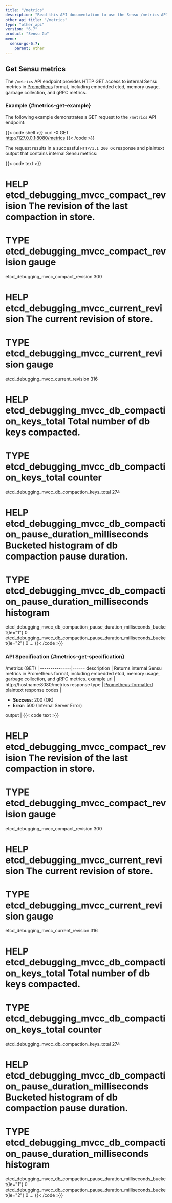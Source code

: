 ```yaml
---
title: "/metrics"
description: "Read this API documentation to use the Sensu /metrics API endpoint, which provides HTTP access to internal Sensu metrics in Prometheus format."
other_api_title: "/metrics"
type: "other_api"
version: "6.7"
product: "Sensu Go"
menu:
  sensu-go-6.7:
    parent: other
---
```


## Get Sensu metrics

The `/metrics` API endpoint provides HTTP GET access to internal Sensu metrics in [Prometheus][1] format, including embedded etcd, memory usage, garbage collection, and gRPC metrics.

### Example {#metrics-get-example}

The following example demonstrates a GET request to the `/metrics` API endpoint:

{{< code shell >}}
curl -X GET \
http://127.0.0.1:8080/metrics
{{< /code >}}

The request results in a successful `HTTP/1.1 200 OK` response and plaintext output that contains internal Sensu metrics:

{{< code text >}}
# HELP etcd_debugging_mvcc_compact_revision The revision of the last compaction in store.
# TYPE etcd_debugging_mvcc_compact_revision gauge
etcd_debugging_mvcc_compact_revision 300
# HELP etcd_debugging_mvcc_current_revision The current revision of store.
# TYPE etcd_debugging_mvcc_current_revision gauge
etcd_debugging_mvcc_current_revision 316
# HELP etcd_debugging_mvcc_db_compaction_keys_total Total number of db keys compacted.
# TYPE etcd_debugging_mvcc_db_compaction_keys_total counter
etcd_debugging_mvcc_db_compaction_keys_total 274
# HELP etcd_debugging_mvcc_db_compaction_pause_duration_milliseconds Bucketed histogram of db compaction pause duration.
# TYPE etcd_debugging_mvcc_db_compaction_pause_duration_milliseconds histogram
etcd_debugging_mvcc_db_compaction_pause_duration_milliseconds_bucket{le="1"} 0
etcd_debugging_mvcc_db_compaction_pause_duration_milliseconds_bucket{le="2"} 0
...
{{< /code >}}

### API Specification {#metrics-get-specification}

/metrics (GET)  | 
---------------|------
description    | Returns internal Sensu metrics in Prometheus format, including embedded etcd, memory usage, garbage collection, and gRPC metrics.
example url    | http://hostname:8080/metrics
response type  | [Prometheus-formatted][1] plaintext
response codes | <ul><li>**Success**: 200 (OK)</li><li>**Error**: 500 (Internal Server Error)</li></ul>
output         | {{< code text >}}
# HELP etcd_debugging_mvcc_compact_revision The revision of the last compaction in store.
# TYPE etcd_debugging_mvcc_compact_revision gauge
etcd_debugging_mvcc_compact_revision 300
# HELP etcd_debugging_mvcc_current_revision The current revision of store.
# TYPE etcd_debugging_mvcc_current_revision gauge
etcd_debugging_mvcc_current_revision 316
# HELP etcd_debugging_mvcc_db_compaction_keys_total Total number of db keys compacted.
# TYPE etcd_debugging_mvcc_db_compaction_keys_total counter
etcd_debugging_mvcc_db_compaction_keys_total 274
# HELP etcd_debugging_mvcc_db_compaction_pause_duration_milliseconds Bucketed histogram of db compaction pause duration.
# TYPE etcd_debugging_mvcc_db_compaction_pause_duration_milliseconds histogram
etcd_debugging_mvcc_db_compaction_pause_duration_milliseconds_bucket{le="1"} 0
etcd_debugging_mvcc_db_compaction_pause_duration_milliseconds_bucket{le="2"} 0
...
{{< /code >}}


[1]: https://prometheus.io/docs/concepts/data_model/
